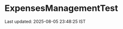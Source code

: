 # ExpensesManagementTest









































































































































Last updated: 2025-08-05 23:48:25 IST
